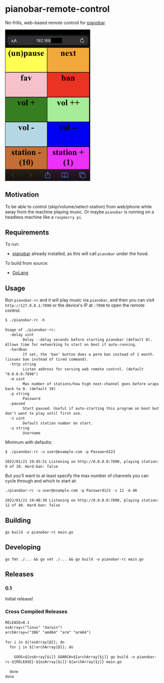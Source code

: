 # pianobar-remote-control

No-frills, web-based remote controll for [pianobar](https://github.com/PromyLOPh/pianobar).

<img src="screenshot-pianobar-rc.png" style="width: 55%; max-width: 360px;"/>

## Motivation

To be able to control (skip/volume/select-station) from web/phone while away from the machine playing music.  Or maybe `pianobar` is running on a headless machine like a `raspberry pi`.

## Requirements
To run:
* [pianobar](https://github.com/PromyLOPh/pianobar) already installed, as this will call `pianobar` under the hood.

To build from source:
* [GoLang](https://go.dev/)


## Usage
Run `pianobar-rc` and it will play music via `pianobar`, and then you can visit `http://127.0.0.1:7890` or the device's IP at `:7890` to open the remote control.

```
$ ./pianobar-rc -h

Usage of ./pianobar-rc:
  -delay uint
    	Delay --delay seconds before starting pianobar (default 0). Allows time for networking to start on boot if auto-running.
  -hardban
    	If set, the 'ban' button does a perm ban instead of 1 month. (issues ban instead of tired command).
  -http string
    	Listen address for serving web remote control. (default "0.0.0.0:7890")
  -m uint
    	Max number of stations/how high next-channel goes before wraps back to 0. (default 10)
  -p string
    	Password
  -paused
    	Start paused. Useful if auto-starting this program on boot but don't want to play until first use.
  -s uint
    	Default station number on start.
  -u string
    	Username
```

Minimum with defaults:
```
$ ./pianobar-rc -u user@example.com -p Password123

2022/01/21 19:45:51 Listening on http://0.0.0.0:7890, playing station: 0 of 10. Hard-ban: false
```

But you'll want to at least specify the max number of channels you can cycle through and which to start at:

```
./pianobar-rc -u user@example.com -p Password123 -s 12 -m 40

2022/01/21 19:48:38 Listening on http://0.0.0.0:7890, playing station: 12 of 40. Hard-ban: false
```

## Building
```
go build -o pianobar-rc main.go
```

## Developing

```
go fmt ./... && go vet ./... && go build -o pianobar-rc main.go
```

## Releases

### 0.1
Initial release!

### Cross Compiled Releases
```
RELEASE=0.1
osArray=("linux" "darwin")
archArray=("386" "amd64" "arm" "arm64")

for i in ${!osArray[@]}; do
  for j in ${!archArray[@]}; do

    GOOS=${osArray[$i]} GOARCH=${archArray[$j]} go build -o pianobar-rc-${RELEASE}-${osArray[$i]}-${archArray[$j]} main.go

  done
done

```
